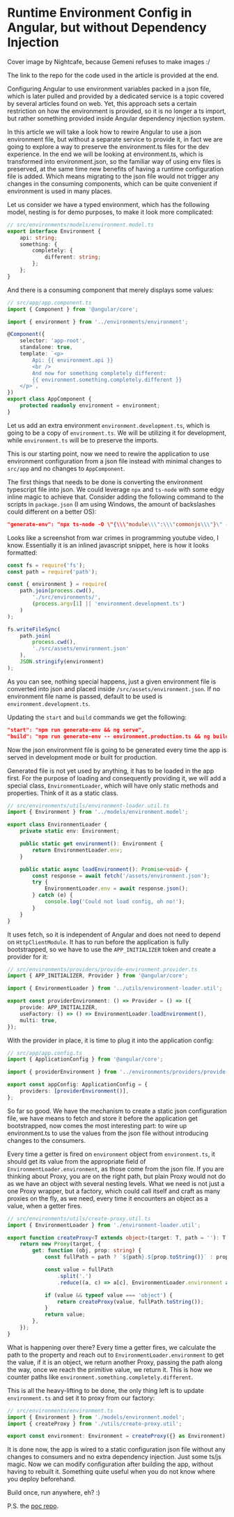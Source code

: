 # Runtime Environment Config in Angular, but without Dependency Injection

Cover image by Nightcafe, because Gemeni refuses to make images :/

The link to the repo for the code used in the article is provided at the end.

Configuring Angular to use environment variables packed in a json file, which is later pulled and provided by a dedicated service is a topic covered by several articles found on web. Yet, this approach sets a certain restriction on how the environment is provided, so it is no longer a ts import, but rather something provided inside Angular dependency injection system.

In this article we will take a look how to rewire Angular to use a json environment file, but without a separate service to provide it, in fact we are going to explore a way to preserve the environment.ts files for the dev experience. In the end we will be looking at environment.ts, which is transformed into environment.json, so the familiar way of using env files is preserved, at the same time new benefits of having a runtime configuration file is added. Which means migrating to the json file would not trigger any changes in the consuming components, which can be quite convenient if environment is used in many places.

Let us consider we have a typed environment, which has the following model, nesting is for demo purposes, to make it look more complicated:

```typescript
// src/environments/models/environment.model.ts
export interface Environment {
    api: string;
    something: {
        completely: {
            different: string;
        };
    };
}
```
And there is a consuming component that merely displays some values:
```typescript
// src/app/app.component.ts
import { Component } from '@angular/core';

import { environment } from '../environments/environment';

@Component({
    selector: 'app-root',
    standalone: true,
    template: `<p>
        Api: {{ environment.api }}
        <br />
        And now for something completely different:
        {{ environment.something.completely.different }}
    </p>`,
})
export class AppComponent {
    protected readonly environment = environment;
}
```

Let us add an extra environment `environment.development.ts`, which is going to be a copy of `environment.ts`. We will be utilizing it for development, while `environment.ts` will be to preserve the imports.

This is our starting point, now we need to rewire the application to use environment configuration from a json file instead with minimal changes to `src/app` and no changes to `AppComponent`.

The first things that needs to be done is converting the environment typescript file into json. We could leverage `npx` and `ts-node` with some edgy inline magic to achieve that. Consider adding the following command to the scripts in `package.json` (I am using Windows, the amount of backslashes could different on a better OS):

```json
"generate-env": "npx ts-node -O \"{\\\"module\\\":\\\"commonjs\\\"}\" -e \"const fs = require('fs'); const path = require('path'); const { environment } = require(path.join(process.cwd(), './src/environments/', (process.argv[1] || 'environment.development.ts'))); fs.writeFileSync(path.join(process.cwd(), './src/assets/environment.json'), JSON.stringify(environment));\""
```

Looks like a screenshot from war crimes in programming youtube video, I know. Essentially it is an inlined javascript snippet, here is how it looks formatted:
```javascript
const fs = require('fs'); 
const path = require('path'); 

const { environment } = require(
    path.join(process.cwd(), 
        './src/environments/', 
        (process.argv[1] || 'environment.development.ts')
    )
);

fs.writeFileSync(
    path.join(
        process.cwd(), 
        './src/assets/environment.json'
    ), 
    JSON.stringify(environment)
);
```

As you can see, nothing special happens, just a given environment file is converted into json and placed inside `/src/assets/environment.json`. If no environment file name is passed, default to be used is `environment.development.ts`.

Updating the `start` and `build` commands we get the following:
```json
"start": "npm run generate-env && ng serve",
"build": "npm run generate-env -- environment.production.ts && ng build",
```

Now the json environment file is going to be generated every time the app is served in development mode or built for production.

Generated file is not yet used by anything, it has to be loaded in the app first. For the purpose of loading and consequently providing it, we will add a special class, `EnvironmentLoader`, which will have only static methods and properties. Think of it as a static class.

```typescript
// src/environments/utils/environment-loader.util.ts
import { Environment } from '../models/environment.model';

export class EnvironmentLoader {
    private static env: Environment;

    public static get environment(): Environment {
        return EnvironmentLoader.env;
    }

    public static async loadEnvironment(): Promise<void> {
        const response = await fetch('/assets/environment.json');
        try {
            EnvironmentLoader.env = await response.json();
        } catch (e) {
            console.log('Could not load config, oh no!');
        }
    }
}
```

It uses fetch, so it is independent of Angular and does not need to depend on `HttpClientModule`. It has to run before the application is fully bootstrapped, so we have to use the `APP_INITIALIZER` token and create a provider for it:

```typescript
// src/environments/providers/provide-environment.provider.ts
import { APP_INITIALIZER, Provider } from '@angular/core';

import { EnvironmentLoader } from '../utils/environment-loader.util';

export const providerEnvironment: () => Provider = () => ({
    provide: APP_INITIALIZER,
    useFactory: () => () => EnvironmentLoader.loadEnvironment(),
    multi: true,
});
```

With the provider in place, it is time to plug it into the application config:

```typescript
// src/app/app.config.ts
import { ApplicationConfig } from '@angular/core';

import { providerEnvironment } from '../environments/providers/provide-environment.provider';

export const appConfig: ApplicationConfig = {
    providers: [providerEnvironment()],
};
```

So far so good. We have the mechanism to create a static json configuration file, we have means to fetch and store it before the application get bootstrapped, now comes the most interesting part: to wire up environment.ts to use the values from the json file without introducing changes to the consumers.

Every time a getter is fired on `environment` object from `environment.ts`, it should get its value from the appropriate field of `EnvironmentLoader.environment`, as those come from the json file. If you are thinking about Proxy, you are on the right path, but plain Proxy would not do as we have an object with several nesting levels. What we need is not just a one Proxy wrapper, but a factory, which could call itself and craft as many proxies on the fly, as we need, every time it encounters an object as a value, when a getter fires.

```typescript
// src/environments/utils/create-proxy.util.ts
import { EnvironmentLoader } from './environment-loader.util';

export function createProxy<T extends object>(target: T, path = ''): T {
    return new Proxy(target, {
        get: function (obj, prop: string) {
            const fullPath = path ? `${path}.${prop.toString()}` : prop;

            const value = fullPath
                .split('.')
                .reduce((a, c) => a[c], EnvironmentLoader.environment as any);

            if (value && typeof value === 'object') {
                return createProxy(value, fullPath.toString());
            }
            return value;
        },
    });
}
```

What is happening over there? Every time a getter fires, we calculate the path to the property and reach out to `EnvironmentLoader.environment` to get the value, if it is an object, we return another Proxy, passing the path along the way, once we reach the primitive value, we return it. This is how we counter paths like `environment.something.completely.different`.

This is all the heavy-lifting to be done, the only thing left is to update `environment.ts` and set it to proxy from our factory:

```typescript
// src/environments/environment.ts
import { Environment } from './models/environment.model';
import { createProxy } from './utils/create-proxy.util';

export const environment: Environment = createProxy({} as Environment);
```

It is done now, the app is wired to a static configuration json file without any changes to consumers and no extra dependency injection. Just some ts/js magic. Now we can modify configuration after building the app, without having to rebuilt it. Something quite useful when you do not know where you deploy beforehand.

Build once, run anywhere, eh? :)

P.S. the [poc repo](https://github.com/Bwca/demo_runtime-environment-config-in-angular-but-without-dependency-injection).
